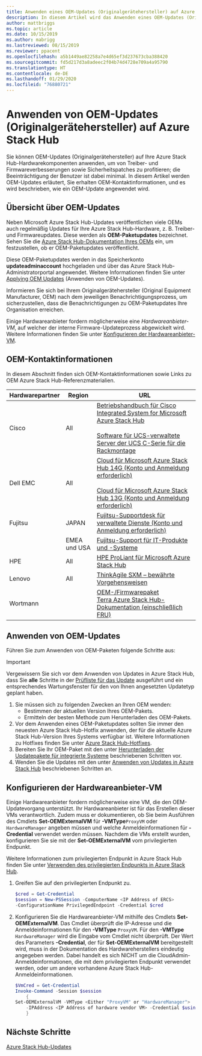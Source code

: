 ```yaml
---
title: Anwenden eines OEM-Updates (Originalgerätehersteller) auf Azure Stack Hub
description: In diesem Artikel wird das Anwenden eines OEM-Updates (Originalgerätehersteller) auf Azure Stack Hub erläutert.
author: mattbriggs
ms.topic: article
ms.date: 10/15/2019
ms.author: mabrigg
ms.lastreviewed: 08/15/2019
ms.reviewer: ppacent
ms.openlocfilehash: a5b1449ae82258a7e4d65ef3d237673cba388420
ms.sourcegitcommit: fd5d217d3a8adeec2f04b74d4728e709a4a95790
ms.translationtype: HT
ms.contentlocale: de-DE
ms.lasthandoff: 01/29/2020
ms.locfileid: "76880721"
---
```

# <a name="apply-azure-stack-hub-original-equipment-manufacturer-oem-updates"></a>Anwenden von OEM-Updates (Originalgerätehersteller) auf Azure Stack Hub

Sie können OEM-Updates (Originalgerätehersteller) auf Ihre Azure Stack Hub-Hardwarekomponenten anwenden, um von Treiber- und Firmwareverbesserungen sowie Sicherheitspatches zu profitieren; die Beeinträchtigung der Benutzer ist dabei minimal. In diesem Artikel werden OEM-Updates erläutert, Sie erhalten OEM-Kontaktinformationen, und es wird beschrieben, wie ein OEM-Update angewendet wird.

## <a name="overview-of-oem-updates"></a>Übersicht über OEM-Updates

Neben Microsoft Azure Stack Hub-Updates veröffentlichen viele OEMs auch regelmäßig Updates für Ihre Azure Stack Hub-Hardware, z. B. Treiber- und Firmwareupdates. Diese werden als **OEM-Paketupdates** bezeichnet. Sehen Sie die [Azure Stack Hub-Dokumentation Ihres OEMs](#oem-contact-information) ein, um festzustellen, ob er OEM-Paketupdates veröffentlicht.

Diese OEM-Paketupdates werden in das Speicherkonto **updateadminaccount** hochgeladen und über das Azure Stack Hub-Administratorportal angewendet. Weitere Informationen finden Sie unter [Applying OEM Updates](#apply-oem-updates) (Anwenden von OEM-Updates).

Informieren Sie sich bei Ihrem Originalgerätehersteller (Original Equipment Manufacturer, OEM) nach dem jeweiligen Benachrichtigungsprozess, um sicherzustellen, dass die Benachrichtigungen zu OEM-Paketupdates Ihre Organisation erreichen.

Einige Hardwareanbieter fordern möglicherweise eine *Hardwareanbieter-VM*, auf welcher der interne Firmware-Updateprozess abgewickelt wird. Weitere Informationen finden Sie unter [Konfigurieren der Hardwareanbieter-VM](#configure-hardware-vendor-vm).

## <a name="oem-contact-information"></a>OEM-Kontaktinformationen 

In diesem Abschnitt finden sich OEM-Kontaktinformationen sowie Links zu OEM Azure Stack Hub-Referenzmaterialien.

| Hardwarepartner | Region | URL |
|------------------|--------|-------------------------------------------------------------------------------------------------------------------------------------------------------------------------------------------------------------------------------------------------------------------------------------------------------------------------------------------|
| Cisco | All | [Betriebshandbuch für Cisco Integrated System for Microsoft Azure Stack Hub](https://aka.ms/aa708e2)<br><br>[Software für UCS-verwaltete Server der UCS C-Serie für die Rackmontage](https://aka.ms/aa700rq) |
| Dell EMC | All | [Cloud für Microsoft Azure Stack Hub 14G (Konto und Anmeldung erforderlich)](https://support.emc.com/downloads/44615_Cloud-for-Microsoft-Azure-Stack-14G)<br><br>[Cloud für Microsoft Azure Stack Hub 13G (Konto und Anmeldung erforderlich)](https://support.emc.com/downloads/42238_Cloud-for-Microsoft-Azure-Stack-13G) |
| Fujitsu | JAPAN | [Fujitsu-Supportdesk für verwaltete Dienste (Konto und Anmeldung erforderlich)](https://eservice.fujitsu.com/supportdesk-web/) |
|  | EMEA und USA | [Fujitsu-Support für IT-Produkte und -Systeme](https://support.ts.fujitsu.com/IndexContact.asp?lng=COM&ln=no&LC=del) |
| HPE | All | [HPE ProLiant für Microsoft Azure Stack Hub](http://www.hpe.com/info/MASupdates) |
| Lenovo | All | [ThinkAgile SXM – bewährte Vorgehensweisen](https://datacentersupport.lenovo.com/us/en/solutions/ht505122)
| Wortmann |  | [OEM-/Firmwarepaket](https://aka.ms/AA6z600)<br>[Terra Azure Stack Hub-Dokumentation (einschließlich FRU)](https://aka.ms/aa6zktc)

## <a name="apply-oem-updates"></a>Anwenden von OEM-Updates

Führen Sie zum Anwenden von OEM-Paketen folgende Schritte aus:

> [!IMPORTANT]
> Vergewissern Sie sich vor dem Anwenden von Updates in Azure Stack Hub, dass Sie **alle** Schritte in der [Prüfliste für das Update](release-notes-checklist.md) ausgeführt und ein entsprechendes Wartungsfenster für den von Ihnen angesetzten Updatetyp geplant haben.

1. Sie müssen sich zu folgenden Zwecken an Ihren OEM wenden:
      - Bestimmen der aktuellen Version Ihres OEM-Pakets.  
      - Ermitteln der besten Methode zum Herunterladen des OEM-Pakets.  
2. Vor dem Anwenden eines OEM-Paketupdates sollten Sie immer den neuesten Azure Stack Hub-Hotfix anwenden, der für die aktuelle Azure Stack Hub-Version Ihres Systems verfügbar ist. Weitere Informationen zu Hotfixes finden Sie unter [Azure Stack Hub-Hotfixes](azure-stack-servicing-policy.md).
3. Bereiten Sie Ihr OEM-Paket mit den unter [Herunterladen der Updatepakete für integrierte Systeme](azure-stack-servicing-policy.md) beschriebenen Schritten vor.
4. Wenden Sie die Updates mit den unter [Anwenden von Updates in Azure Stack Hub](azure-stack-apply-updates.md) beschriebenen Schritten an.

## <a name="configure-hardware-vendor-vm"></a>Konfigurieren der Hardwareanbieter-VM

Einige Hardwareanbieter fordern möglicherweise eine VM, die den OEM-Updatevorgang unterstützt. Ihr Hardwareanbieter ist für das Erstellen dieser VMs verantwortlich. Zudem muss er dokumentieren, ob Sie beim Ausführen des Cmdlets **Set-OEMExternalVM** für **-VMType**`ProxyVM` oder `HardwareManager` angeben müssen und welche Anmeldeinformationen für **-Credential** verwendet werden müssen. Nachdem die VMs erstellt wurden, konfigurieren Sie sie mit der **Set-OEMExternalVM** vom privilegierten Endpunkt.

Weitere Informationen zum privilegierten Endpunkt in Azure Stack Hub finden Sie unter [Verwenden des privilegierten Endpunkts in Azure Stack Hub](azure-stack-privileged-endpoint.md).

1.  Greifen Sie auf den privilegierten Endpunkt zu.

    ```powershell  
    $cred = Get-Credential
    $session = New-PSSession -ComputerName <IP Address of ERCS>
    -ConfigurationName PrivilegedEndpoint -Credential $cred
    ```

2. Konfigurieren Sie die Hardwareanbieter-VM mithilfe des Cmdlets **Set-OEMExternalVM**. Das Cmdlet überprüft die IP-Adresse und die Anmeldeinformationen für den **-VMType** `ProxyVM`. Für den **-VMType** `HardwareManager` wird die Eingabe vom Cmdlet nicht überprüft. Der Wert des Parameters **-Credential**, der für **Set-OEMExternalVM** bereitgestellt wird, muss in der Dokumentation des Hardwareherstellers eindeutig angegeben werden.  Dabei handelt es sich NICHT um die CloudAdmin-Anmeldeinformationen, die mit dem privilegierten Endpunkt verwendet werden, oder um andere vorhandene Azure Stack Hub-Anmeldeinformationen.

    ```powershell  
    $VmCred = Get-Credential
    Invoke-Command -Session $session
        { 
    Set-OEMExternalVM -VMType <Either "ProxyVM" or "HardwareManager">
        -IPAddress <IP Address of hardware vendor VM> -Credential $using:VmCred
        }
    ```

## <a name="next-steps"></a>Nächste Schritte

[Azure Stack Hub-Updates](azure-stack-updates.md)
